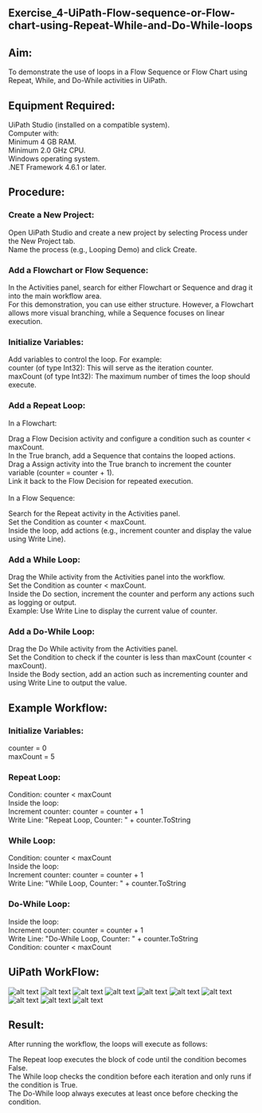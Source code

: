 ## Exercise_4-UiPath-Flow-sequence-or-Flow-chart-using-Repeat-While-and-Do-While-loops

## Aim:

To demonstrate the use of loops in a Flow Sequence or Flow Chart using Repeat, While, and Do-While activities in UiPath.

## Equipment Required:

UiPath Studio (installed on a compatible system).<br>
Computer with:<br>
Minimum 4 GB RAM.<br>
Minimum 2.0 GHz CPU.<br>
Windows operating system.<br>
.NET Framework 4.6.1 or later.

## Procedure:

### Create a New Project:

Open UiPath Studio and create a new project by selecting Process under the New Project tab.<br>
Name the process (e.g., Looping Demo) and click Create.

### Add a Flowchart or Flow Sequence:

In the Activities panel, search for either Flowchart or Sequence and drag it into the main workflow area.<br>
For this demonstration, you can use either structure. However, a Flowchart allows more visual branching, while a Sequence focuses on linear execution.

### Initialize Variables:

Add variables to control the loop. For example:<br>
counter (of type Int32): This will serve as the iteration counter.<br>
maxCount (of type Int32): The maximum number of times the loop should execute.

### Add a Repeat Loop:

In a Flowchart:<br>

Drag a Flow Decision activity and configure a condition such as counter < maxCount.<br>
In the True branch, add a Sequence that contains the looped actions.<br>
Drag a Assign activity into the True branch to increment the counter variable (counter = counter + 1).<br>
Link it back to the Flow Decision for repeated execution.<br>
<br>
In a Flow Sequence:<br>

Search for the Repeat activity in the Activities panel.<br>
Set the Condition as counter < maxCount.<br>
Inside the loop, add actions (e.g., increment counter and display the value using Write Line).

### Add a While Loop:

Drag the While activity from the Activities panel into the workflow.<br>
Set the Condition as counter < maxCount.<br>
Inside the Do section, increment the counter and perform any actions such as logging or output.<br>
Example: Use Write Line to display the current value of counter.

### Add a Do-While Loop:

Drag the Do While activity from the Activities panel.<br>
Set the Condition to check if the counter is less than maxCount (counter < maxCount).<br>
Inside the Body section, add an action such as incrementing counter and using Write Line to output the value.<br>

## Example Workflow:

### Initialize Variables:

counter = 0<br>
maxCount = 5

### Repeat Loop:

Condition: counter < maxCount<br>
Inside the loop:<br>
Increment counter: counter = counter + 1<br>
Write Line: "Repeat Loop, Counter: " + counter.ToString

### While Loop:

Condition: counter < maxCount<br>
Inside the loop:<br>
Increment counter: counter = counter + 1<br>
Write Line: "While Loop, Counter: " + counter.ToString

### Do-While Loop:

Inside the loop:<br>
Increment counter: counter = counter + 1<br>
Write Line: "Do-While Loop, Counter: " + counter.ToString<br>
Condition: counter < maxCount

## UiPath WorkFlow:

![alt text](<img/Screenshot 2024-09-30 223845.png>)
![alt text](<img/Screenshot 2024-09-30 223902.png>)
![alt text](<img/Screenshot 2024-09-30 223942.png>)
![alt text](<img/Screenshot 2024-09-30 224113.png>)
![alt text](<img/Screenshot 2024-09-30 224214.png>)
![alt text](<img/Screenshot 2024-09-30 224339.png>)
![alt text](<img/Screenshot 2024-09-30 224411.png>)
![alt text](<img/Screenshot 2024-09-30 224530.png>)
![alt text](<img/Screenshot 2024-09-30 224624.png>)
![alt text](<img/Screenshot 2024-09-30 224638.png>)

## Result:

After running the workflow, the loops will execute as follows:<br>

The Repeat loop executes the block of code until the condition becomes False.<br>
The While loop checks the condition before each iteration and only runs if the condition is True.<br>
The Do-While loop always executes at least once before checking the condition.<br>

